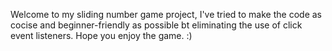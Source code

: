 Welcome to my sliding number game project, I've tried to make the code as cocise and beginner-friendly as possible bt eliminating the use of click event listeners. Hope you enjoy the game. :)
